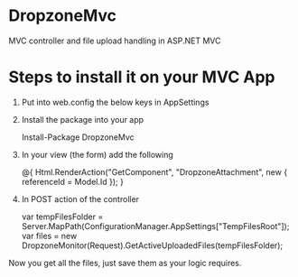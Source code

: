 # DropzoneMvc
MVC controller and file upload handling in ASP.NET MVC 

# Steps to install it on your MVC App

1. Put into web.config the below keys in AppSettings
    
    <!--A place to hold all temporary files-->
    <add key="TempFilesRoot" value="~/App_Data/TempFiles" />
    
2. Install the package into your app

    Install-Package DropzoneMvc
  
3. In your view (the form) add the following

    @{
        Html.RenderAction("GetComponent", "DropzoneAttachment", new { referenceId = Model.Id });
    }
    
4. In POST action of the controller

    var tempFilesFolder = Server.MapPath(ConfigurationManager.AppSettings["TempFilesRoot"]);
    var files = new DropzoneMonitor(Request).GetActiveUploadedFiles(tempFilesFolder);

Now you get all the files, just save them as your logic requires.
